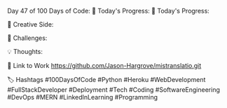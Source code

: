 Day 47 of 100 Days of Code:
🔧 Today's Progress:
🚗 Today's Progress:

🎨 Creative Side:

🔧 Challenges:

💡 Thoughts:

🔗 Link to Work
https://github.com/Jason-Hargrove/mistranslatio.git

🏷️ Hashtags
#100DaysOfCode
#Python
#Heroku
#WebDevelopment
#FullStackDeveloper
#Deployment
#Tech
#Coding
#SoftwareEngineering
#DevOps
#MERN
#LinkedInLearning
#Programming

